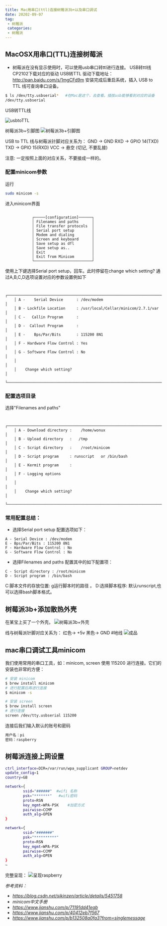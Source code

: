 ```yaml
---
title: Mac用串口(ttl)连接树莓派3b+以及串口调试
date: 20202-09-07
tag: 
 - 树莓派
 categories:
 - 树莓派
---
```


## MacOSX用串口(TTL)连接树莓派
* 树莓派在没有显示使用时，可以使用usb串口转ttl进行连接。
USB转ttl线 CP2102下载对应的驱动
USB转TTL 驱动下载地址：http://pan.baidu.com/s/1mgCFd9m
安装完成后重启系统，插入 USB to TTL 线可查询串口设备。

```bash
$ ls /dev/tty.usbserial*   #在Mac是这个，去查看。插拔usb能够看到对应的设备
/dev/tty.usbserial
```
USB转TTL线

![usbtoTTL](https://static01.imgkr.com/temp/9473f3e37795437a8308ee3958e229b2.jpg)

树莓派3b+引脚图
![树莓派3b+引脚图](https://static01.imgkr.com/temp/db5437d45d5246f79854c980d739768a.jpeg)

USB to TTL 线与树莓派针脚对应关系为：
GND -> GND
RXD -> GPIO 14(TXD)
TXD -> GPIO 15(RXD)
VCC -> 悬空 (切记, 不要乱接)

注意: 一定按照上面的对应关系，不要接成一样的。

### 配置minicom参数
运行

```bash
sudo minicom -s
```
进入minicom界面

```text

            ┌─────[configuration]──────┐
            │ Filenames and paths      │
            │ File transfer protocols  │
            │ Serial port setup        │
            │ Modem and dialing        │
            │ Screen and keyboard      │
            │ Save setup as dfl        │
            │ Save setup as..          │
            │ Exit                     │
            │ Exit from Minicom        │
            └──────────────────────────┘
```
使用上下键选择Serial port setup，回车。此时停留在change which setting?  通过A,B,C,D选项设置对应的参数设置例如下

```text

    ┌───────────────────────────────────────────────────────────────────────┐
    │ A -    Serial Device      : /dev/modem                                │
    │ B - Lockfile Location     : /usr/local/Cellar/minicom/2.7.1/var       │
    │ C -   Callin Program      :                                           │
    │ D -  Callout Program      :                                           │
    │ E -    Bps/Par/Bits       : 115200 8N1                                │
    │ F - Hardware Flow Control : Yes                                       │
    │ G - Software Flow Control : No                                        │
    │                                                                       │
    │    Change which setting?                                              │
    └───────────────────────────────────────────────────────────────────────┘
```
### 配置选项目录
选择"Filenames and paths"

```text

    ┌───────────────────────────────────────────────────────────────────────┐
    │ A - Download directory :    /home/wonux                               │
    │ B - Upload directory   :   /tmp                                       │
    │ C - Script directory   :    /root/minicom                             │
    │ D - Script program     : runscript   or /bin/bash                     │
    │ E - Kermit program     :                                              │
    │ F - Logging options                                                   │
    │                                                                       │
    │    Change which setting?                                              │
    └───────────────────────────────────────────────────────────────────────┘
```
### 常用配置总结：
* 选择Serial port setup
配置选项如下：

```text
A - Serial Device : /dev/modem 
E - Bps/Par/Bits : 115200 8N1 
F - Hardware Flow Control : No 
G - Software Flow Control : No 
```

* 选择Filenames and paths
配置其中的如下配置项：

```text
C - Script directory : /root/minicom
D - Script program : /bin/bash
```
C:脚本文件的存放位置: <C-a> g运行脚本时的路径 。
D:选择脚本程序: 默认runscript,也可以选择bash脚本格式。



## 树莓派3b+添加散热外壳
在某宝上买了一个外壳。
![树莓派3b+外壳](https://static01.imgkr.com/temp/b635a9a9fcba4327b55363d4f8232a9b.png)



线与树莓派针脚对应关系为：
红色-> +5v
黑色-> GND #地线
![成品](https://static01.imgkr.com/temp/c5ba5a0d84e6411897a48f2cdad169f8.jpeg)

## mac串口调试工具minicom
我们使用常用的串口工具，如：minicom, screen 使用 115200 进行连接。它们的安装也非常的方便：

```bash
# 安装 minicom
$ brew install minicom
# 进行配置后再进行连接
$ minicom -s

# 安装 screen
$ brew install screen
# 进行连接
screen /dev/tty.usbserial 115200
```
连接后我们输入默认的账号和密码

```bash
用户名：pi
密码：raspberry
```
## 树莓派连接上网设置


```bash
ctrl_interface=DIR=/var/run/wpa_supplicant GROUP=netdev
update_config=1
country=GB

network={
        ssid="######"  #wifi 名称
        psk="*******"   #wifi密码
        proto=RSN            
        key_mgmt=WPA-PSK    #加密方式  
        pairwise=CCMP
        auth_alg=OPEN
}

network={
        ssid="#######"
        psk="**********"
        proto=RSN
        key_mgmt=WPA-PSK
        pairwise=CCMP
        auth_alg=OPEN
}
~
```


完整呈现：
![呈现raspberry](https://static01.imgkr.com/temp/be442bb87f88482abceddaaac939a18e.gif)

*参考资料：*
* *https://blog.csdn.net/sikinzen/article/details/5451758*
* *minicom中文手册*
* *https://www.jianshu.com/p/71191dd41eab*
* *https://www.jianshu.com/p/40412eb7f567*
* *https://www.jianshu.com/p/b132508a0fa3?from=singlemessage*